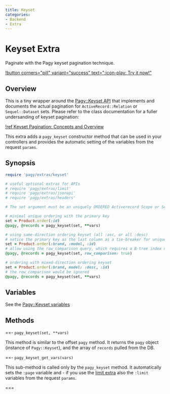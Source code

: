```yaml
---
title: Keyset
categories:
- Backend
- Extra
---
```


# Keyset Extra

Paginate with the Pagy keyset pagination technique. 

[!button corners="pill" variant="success" text=":icon-play: Try it now!"](/playground.md#3-demo-app)

## Overview

This is a tiny wrapper around the [Pagy::Keyset API](/docs/api/keyset.md) that implements and documents the actual pagination 
for `ActiveRecord::Relation` or `Sequel::Dataset` sets.  Please refer to the class documentation for a fuller undersanding of 
keyset pagination:

[!ref Keyset Pagination: Concepts and Overview](/docs/api/keyset.md)

This extra adds a `pagy_keyset` constructor method that can be used in your controllers and provides the automatic setting of the 
variables from the request `params`.

## Synopsis

```ruby pagy.rb (initializer)
require 'pagy/extras/keyset'

# useful optional extras for APIs
# require 'pagy/extras/limit'
# require 'pagy/extras/jsonapi'
# require 'pagy/extras/headers'
```

```ruby Controller (action)
# The set argument must be an uniquely ORDERED Activerecord Scope or Sequel Dataset 

# minimal unique ordering with the primary key
set = Product.order(:id)
@pagy, @records = pagy_keyset(set, **vars)

# using same-direction ordering keyset (all :asc, or all :desc) 
# notice the primary key as the last column as a tie-breaker for uniqueness
set = Product.order(:brand, :model, :id)
# allow using the row_comparison query, which requires a B-tree index ordered exactly as the set (for performance)
@pagy, @records = pagy_keyset(set, row_comparison: true)

# ordering with mixed-direction ordering keyset
set = Product.order(:brand, model: :desc, :id)
# the row_comparison would be ignored 
@pagy, @records = pagy_keyset(set, **vars)
```

## Variables

See the [Pagy::Keyset variables](/docs/api/keyset.md#variables)

## Methods

==- `pagy_keyset(set, **vars)`

This method is similar to the offset `pagy` method. It returns the `pagy` object (instance of `Pagy::Keyset`), and the array 
of `records` pulled from the DB.

==- `pagy_keyset_get_vars(vars)`

This sub-method is called only by the `pagy_keyset` method. It automatically sets the `:page` variable and - if you use the 
[limit extra](/docs/extras/limit.md) also the `:limit` variables from the request `params`.

===
